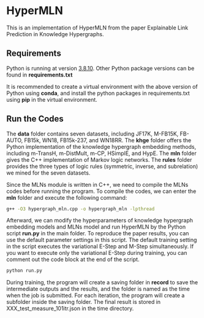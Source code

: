 # HyperMLN

This is an implementation of HyperMLN from the paper Explainable Link Prediction in Knowledge Hypergraphs.

## Requirements

Python is running at version <u>3.8.10</u>. Other Python package versions can be found in **requirements.txt**

It is recommended to create a virtual environment with the above version of Python using **conda**, and install the python packages in requirements.txt using **pip** in the virtual environment.

## Run the Codes

The **data** folder contains seven datasets, including JF17K, M-FB15K, FB-AUTO, FB15k, WN18, FB15k-237, and WN18RR. The **khge** folder offers the Python implementation of the knowledge hypergraph embedding methods, including m-TransH, m-DistMult, m-CP, HSimplE, and HypE. The **mln** folder gives the C++ implementation of Markov logic networks. The **rules** folder provides the three types of logic rules (symmetric, inverse, and subrelation) we mined for the seven datasets.

Since the MLNs module is written in C++, we need to compile the MLNs codes before running the program. To compile the codes, we can enter the **mln** folder and execute the following command:

```bash
g++ -O3 hypergraph_mln.cpp -o hypergraph_mln -lpthread
```

Afterward, we can modify the hyperparameters of knowledge hypergraph embedding models and MLNs model and run HyperMLN by the Python script **run.py** in the main folder. To reproduce the paper results, you can use the default parameter settings in this script. The default training setting in the script executes the variational E-Step and M-Step simultaneously. If you want to execute only the variational E-Step during training, you can comment out the code block at the end of the script.

```bash
python run.py
```

During training, the program will create a saving folder in **record** to save the intermediate outputs and the results, and the folder is named as the time when the job is submitted. For each iteration, the program will create a subfolder inside the saving folder. The final result is stored in XXX_test_measure_101itr.json in the time directory.